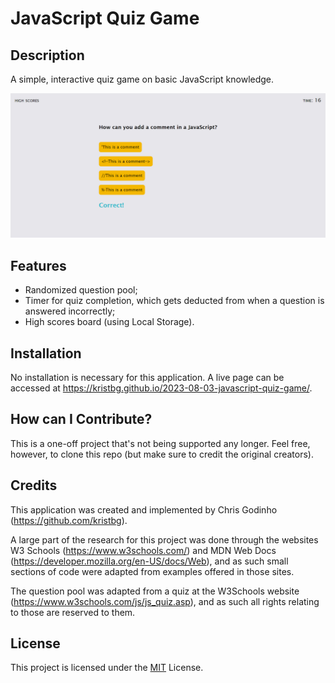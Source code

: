 # JavaScript Quiz Game

## Description

A simple, interactive quiz game on basic JavaScript knowledge.

![A render of the finished page](/assets/images/readme_render.jpg)

## Features

   - Randomized question pool;
   - Timer for quiz completion, which gets deducted from when a question is answered incorrectly;
   - High scores board (using Local Storage).

## Installation

No installation is necessary for this application. A live page can be accessed at <https://kristbg.github.io/2023-08-03-javascript-quiz-game/>.

## How can I Contribute?

This is a one-off project that's not being supported any longer. Feel free, however, to clone this repo (but make sure to credit the original creators).

## Credits

This application was created and implemented by Chris Godinho (<https://github.com/kristbg>).

A large part of the research for this project was done through the websites W3 Schools (<https://www.w3schools.com/>) and MDN Web Docs (<https://developer.mozilla.org/en-US/docs/Web>), and as such small sections of code were adapted from examples offered in those sites.

The question pool was adapted from a quiz at the W3Schools website (<https://www.w3schools.com/js/js_quiz.asp>), and as such all rights relating to those are reserved to them.

## License

This project is licensed under the [MIT](/LICENSE) License.
